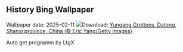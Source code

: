 ## History Bing Wallpaper
Wallpaper date: 2025-02-11
![](https://www.bing.com/th?id=OHR.YungangGrottoes_EN-IN8770982427_UHD.jpg&w=1000)Download: [Yungang Grottoes, Datong, Shanxi province, China (© Eric Yang/Getty Images)](https://www.bing.com/th?id=OHR.YungangGrottoes_EN-IN8770982427_UHD.jpg)

Auto get programm by LtgX
